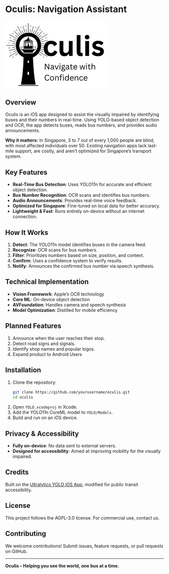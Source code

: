 # Oculis: Navigation Assistant

<a href="https://www.wikipedia.com/" target="_blank"><img src="YOLO/lighthouse.png" width="320" alt="Oculis logo"></a>

## Overview

Oculis is an iOS app designed to assist the visually impaired by identifying buses and their numbers in real-time. Using YOLO-based object detection and OCR, the app detects buses, reads bus numbers, and provides audio announcements.

**Why it matters:** In Singapore, 3 to 7 out of every 1,000 people are blind, with most affected individuals over 50. Existing navigation apps lack last-mile support, are costly, and aren’t optimized for Singapore’s transport system.

## Key Features

- **Real-Time Bus Detection**: Uses YOLO11n for accurate and efficient object detection.
- **Bus Number Recognition**: OCR scans and identifies bus numbers.
- **Audio Announcements**: Provides real-time voice feedback.
- **Optimized for Singapore**: Fine-tuned on local data for better accuracy.
- **Lightweight & Fast**: Runs entirely on-device without an internet connection.

## How It Works

1. **Detect**: The YOLO11n model identifies buses in the camera feed.
2. **Recognize**: OCR scans for bus numbers.
3. **Filter**: Prioritizes numbers based on size, position, and context.
4. **Confirm**: Uses a confidence system to verify results.
5. **Notify**: Announces the confirmed bus number via speech synthesis.

## Technical Implementation

- **Vision Framework**: Apple’s OCR technology
- **Core ML**: On-device object detection
- **AVFoundation**: Handles camera and speech synthesis
- **Model Optimization**: Distilled for mobile efficiency

## Planned Features

1. Announce when the user reaches their stop.
2. Detect road signs and signals.
3. Identify shop names and popular logos.
4. Expand product to Android Users

## Installation

1. Clone the repository:
   ```bash
   git clone https://github.com/yourusername/oculis.git
   cd oculis
   ```
2. Open `YOLO.xcodeproj` in Xcode.
3. Add the YOLO11n CoreML model to `YOLO/Models`.
4. Build and run on an iOS device.

## Privacy & Accessibility

- **Fully on-device**: No data sent to external servers.
- **Designed for accessibility**: Aimed at improving mobility for the visually impaired.

## Credits

Built on the [Ultralytics YOLO iOS App](https://github.com/ultralytics/yolo-ios-app), modified for public transit accessibility.

## License

This project follows the AGPL-3.0 license. For commercial use, contact us.

## Contributing

We welcome contributions! Submit issues, feature requests, or pull requests on GitHub.

---

**Oculis – Helping you see the world, one bus at a time.**

